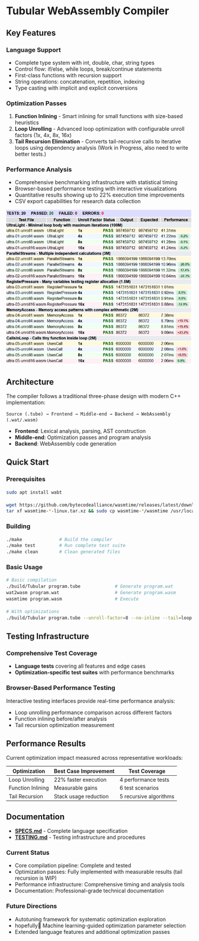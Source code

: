 # Tubular WebAssembly Compiler

## Key Features

### Language Support

- Complete type system with int, double, char, string types
- Control flow: if/else, while loops, break/continue statements
- First-class functions with recursion support
- String operations: concatenation, repetition, indexing
- Type casting with implicit and explicit conversions

### Optimization Passes

1. **Function Inlining** - Smart inlining for small functions with size-based heuristics
2. **Loop Unrolling** - Advanced loop optimization with configurable unroll factors (1x, 4x, 8x, 16x)
3. **Tail Recursion Elimination** - Converts tail-recursive calls to iterative loops using dependency analysis (Work in Progress, also need to write better tests.)

### Performance Analysis

- Comprehensive benchmarking infrastructure with statistical timing
- Browser-based performance testing with interactive visualizations
- Quantitative results showing up to 22% execution time improvements
- CSV export capabilities for research data collection

![Performance Results](docs/screenshots/performance-results.png)

## Architecture

The compiler follows a traditional three-phase design with modern C++ implementation:

```
Source (.tube) → Frontend → Middle-end → Backend → WebAssembly (.wat/.wasm)
```

- **Frontend**: Lexical analysis, parsing, AST construction
- **Middle-end**: Optimization passes and program analysis
- **Backend**: WebAssembly code generation

## Quick Start

### Prerequisites

```bash
sudo apt install wabt

wget https://github.com/bytecodealliance/wasmtime/releases/latest/download/wasmtime-*-linux.tar.xz
tar xf wasmtime-*-linux.tar.xz && sudo cp wasmtime-*/wasmtime /usr/local/bin/
```

### Building

```bash
./make              # Build the compiler
./make test         # Run complete test suite
./make clean        # Clean generated files
```

### Basic Usage

```bash
# Basic compilation
./build/Tubular program.tube             # Generate program.wat
wat2wasm program.wat                     # Generate program.wasm
wasmtime program.wasm                    # Execute

# With optimizations
./build/Tubular program.tube --unroll-factor=8 --no-inline --tail=loop
```

## Testing Infrastructure

### Comprehensive Test Coverage

- **Language tests** covering all features and edge cases
- **Optimization-specific test suites** with performance benchmarks

### Browser-Based Performance Testing

Interactive testing interfaces provide real-time performance analysis:

- Loop unrolling performance comparison across different factors
- Function inlining before/after analysis
- Tail recursion optimization measurement

## Performance Results

Current optimization impact measured across representative workloads:

| Optimization      | Best Case Improvement | Test Coverage          |
| ----------------- | --------------------- | ---------------------- |
| Loop Unrolling    | 22% faster execution  | 4 performance tests    |
| Function Inlining | Measurable gains      | 6 test scenarios       |
| Tail Recursion    | Stack usage reduction | 5 recursive algorithms |

## Documentation

- **[SPECS.md](SPECS.md)** - Complete language specification
- **[TESTING.md](TESTING.md)** - Testing infrastructure and procedures

### Current Status

- Core compilation pipeline: Complete and tested
- Optimization passes: Fully implemented with measurable results (tail recursion is WIP)
- Performance infrastructure: Comprehensive timing and analysis tools
- Documentation: Professional-grade technical documentation

### Future Directions

- Autotuning framework for systematic optimization exploration
- hopefully🤞 Machine learning-guided optimization parameter selection
- Extended language features and additional optimization passes
